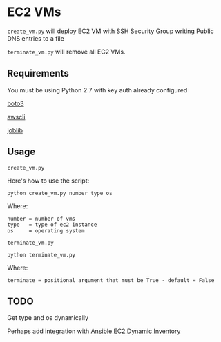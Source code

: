 EC2 VMs
===============

`create_vm.py` will deploy EC2 VM with SSH Security Group writing Public DNS entries to a file

`terminate_vm.py` will remove all EC2 VMs.

Requirements
------------

You must be using Python 2.7 with key auth already configured


[boto3](https://boto3.amazonaws.com/v1/documentation/api/latest/index.html)


[awscli](https://pypi.org/project/awscli)


[joblib](https://pypi.org/project/joblib/)


Usage
--------------

`create_vm.py`

Here's how to use the script:
 
    python create_vm.py number type os

Where:

    number = number of vms
    type   = type of ec2 instance
    os     = operating system
    

`terminate_vm.py`

    python terminate_vm.py
    
Where:

    terminate = positional argument that must be True - default = False

TODO
------------
Get type and os dynamically

Perhaps add integration with [Ansible EC2 Dynamic Inventory](https://raw.github.com/ansible/ansible/devel/contrib/inventory/ec2.py)
